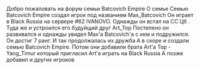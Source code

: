 Добро пожаловать на форум семьи Batcovich Empire
        О семье
        Семью Batcovich Empire создал игрок под названием Max_Batcovich
       Он играет в Black Russia на сервере #62 IVANOVO. Однажды он встал на СС Цб . Туда же и устроился его будуйщий друг Art_Top
       Постепено он развивался и однажды увидел Max'a Batcovich'a с кем и подружился. Он достиг 7 ранг. И так продолжалась их дружба
        А в скоре и создали семью Batcovich Empire. Потом они добавили брата Art'a Top - Yang_Timur  который пригласил Art'a играть на Black Russia
        А позже добавил и других игроков
